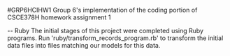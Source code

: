 #GRP6HCIHW1
Group 6's implementation of the coding portion of CSCE378H homework assignment 1

--
Ruby
The initial stages of this project were completed using Ruby programs.
Run 'ruby/transform_records_program.rb' to transform the initial data files into files matching our models for this data.